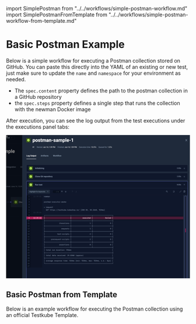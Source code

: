 import SimplePostman from "../../workflows/simple-postman-workflow.md"
import SimplePostmanFromTemplate from "../../workflows/simple-postman-workflow-from-template.md"

# Basic Postman Example

Below is a simple workflow for executing a Postman collection stored on GitHub. You can paste this directly into the 
YAML of an existing or new test, just make sure to update the `name` and `namespace` for your environment as needed.

- The `spec.content` property defines the path to the postman collection in a GitHub repository
- the `spec.steps` property defines a single step that runs the collection with the newman Docker image

<SimplePostman/>

After execution, you can see the log output from the test executions under the executions panel tabs:

![Postman Log Output](images/postman-basic-log-output.png)

## Basic Postman from Template
Below is an example workflow for executing the Postman collection using an official Testkube Template.

<SimplePostmanFromTemplate/>
